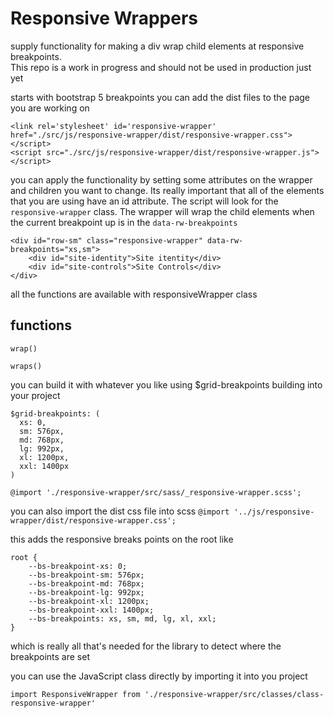 # Responsive Wrappers
supply functionality for making a div wrap child elements at responsive breakpoints.  
This repo is a work in progress and should not be used in production just yet

starts with bootstrap 5 breakpoints
you can  add the dist files to the page you are working on 

```
<link rel='stylesheet' id='responsive-wrapper' href="./src/js/responsive-wrapper/dist/responsive-wrapper.css"></script>
<script src="./src/js/responsive-wrapper/dist/responsive-wrapper.js"></script>
```

you can apply the functionality by setting some attributes on the wrapper and children you want to change.  Its really important that all of the elements that you are using have an id attribute.  The script will look for the `responsive-wrapper` class.  The wrapper will wrap the child elements when the current breakpoint up is in the `data-rw-breakpoints`

```
<div id="row-sm" class="responsive-wrapper" data-rw-breakpoints="xs,sm">
    <div id="site-identity">Site itentity</div>
    <div id="site-controls">Site Controls</div>
</div>
```

all the functions are available with responsiveWrapper class

## functions

```
wrap()
```


```
wraps()
```

you can build it with whatever you like using $grid-breakpoints building into your project

```
$grid-breakpoints: (
  xs: 0,
  sm: 576px,
  md: 768px,
  lg: 992px,
  xl: 1200px,
  xxl: 1400px
)

@import './responsive-wrapper/src/sass/_responsive-wrapper.scss';
```

you can also import the dist css file into scss
`@import '../js/responsive-wrapper/dist/responsive-wrapper.css';`

this adds the responsive breaks points on the root like


```
root {
    --bs-breakpoint-xs: 0;
    --bs-breakpoint-sm: 576px;
    --bs-breakpoint-md: 768px;
    --bs-breakpoint-lg: 992px;
    --bs-breakpoint-xl: 1200px;
    --bs-breakpoint-xxl: 1400px;
    --bs-breakpoints: xs, sm, md, lg, xl, xxl;
}
```
which is really all that's needed for the library to detect where the breakpoints are set


you can use the JavaScript class directly by importing it into you project
```
import ResponsiveWrapper from './responsive-wrapper/src/classes/class-responsive-wrapper'
```